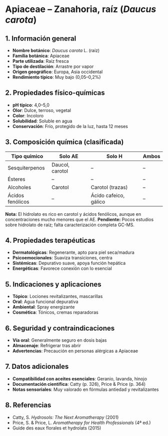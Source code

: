 # Apiaceae – Zanahoria, raíz (*Daucus carota*)

## 1. Información general
- **Nombre botánico**: *Daucus carota* L. (raíz)
- **Familia botánica**: Apiaceae
- **Parte utilizada**: Raíz fresca
- **Tipo de destilación**: Arrastre por vapor
- **Origen geográfico**: Europa, Asia occidental
- **Rendimiento típico**: Muy bajo (0,05–0,2%)

## 2. Propiedades físico-químicas
- **pH típico**: 4,0–5,0
- **Olor**: Dulce, terroso, vegetal
- **Color**: Incoloro
- **Solubilidad**: Soluble en agua
- **Conservación**: Frío, protegido de la luz, hasta 12 meses

## 3. Composición química (clasificada)
| Tipo químico        | Solo AE                    | Solo H                   | Ambos       |
|--------------------|----------------------------|--------------------------|-------------|
| Sesquiterpenos     | Daucol, carotol            | –                        | –           |
| Ésteres            | –                          | –                        | –           |
| Alcoholes          | Carotol                    | Carotol (trazas)         | –           |
| Ácidos fenólicos   | –                          | Ácido cafeico, gálico    | –           |

**Nota:** El hidrolato es rico en carotol y ácidos fenólicos, aunque en concentraciones mucho menores que el AE.
**Pendiente:** Pocos estudios sobre hidrolato de raíz; falta caracterización completa GC-MS.

## 4. Propiedades terapéuticas
- **Dermatológicas**: Regenerante, apto para piel seca/madura
- **Psicoemocionales**: Suaviza transiciones, centra
- **Sistémicas**: Depurativo suave, apoya función hepática
- **Energéticas**: Favorece conexión con lo esencial

## 5. Indicaciones y aplicaciones
- **Tópico**: Lociones revitalizantes, mascarillas
- **Oral**: Agua funcional depurativa
- **Ambiental**: Spray energizante
- **Cosmética**: Tónicos, cremas reparadoras

## 6. Seguridad y contraindicaciones
- **Vía oral**: Generalmente seguro en dosis bajas
- **Almacenaje**: Refrigerar tras abrir
- **Advertencias**: Precaución en personas alérgicas a Apiaceae

## 7. Datos adicionales
- **Compatibilidad con aceites esenciales**: Geranio, lavanda, hinojo
- **Documentación científica**: Catty (p. 326), Price & Price (p. 364)
- **Notas sensoriales**: Muy valorado en fórmulas antiedad y revitalizantes

## 8. Referencias
- Catty, S. *Hydrosols: The Next Aromatherapy* (2001)
- Price, S. & Price, L. *Aromatherapy for Health Professionals* (4ª ed.)
- Guide des eaux florales et hydrolats (2015)

